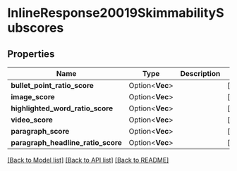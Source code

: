 # InlineResponse20019SkimmabilitySubscores

## Properties

Name | Type | Description | Notes
------------ | ------------- | ------------- | -------------
**bullet_point_ratio_score** | Option<**Vec<i32>**> |  | [optional]
**image_score** | Option<**Vec<i32>**> |  | [optional]
**highlighted_word_ratio_score** | Option<**Vec<i32>**> |  | [optional]
**video_score** | Option<**Vec<i32>**> |  | [optional]
**paragraph_score** | Option<**Vec<i32>**> |  | [optional]
**paragraph_headline_ratio_score** | Option<**Vec<i32>**> |  | [optional]

[[Back to Model list]](../README.md#documentation-for-models) [[Back to API list]](../README.md#documentation-for-api-endpoints) [[Back to README]](../README.md)


